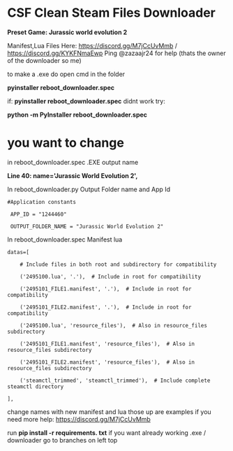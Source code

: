 # CSF Clean Steam Files Downloader
**Preset Game: Jurassic world evolution 2**

Manifest,Lua Files Here: https://discord.gg/M7jCcUvMmb / https://discord.gg/KYKFNmaEwp Ping @zazaajr24 for help (thats the owner of the downloader so me)

to make a .exe do open cmd in the folder

**pyinstaller reboot_downloader.spec**

if: 
**pyinstaller reboot_downloader.spec** didnt work try:

**python -m PyInstaller reboot_downloader.spec**

# you want to change 

in reboot_downloader.spec .EXE output name

**Line 40: name='Jurassic World Evolution 2',**

In  reboot_downloader.py Output Folder name and App Id

    #Application constants
     
     APP_ID = "1244460"
     
     OUTPUT_FOLDER_NAME = "Jurassic World Evolution 2"

In reboot_downloader.spec Manifest lua 

    datas=[
     
        # Include files in both root and subdirectory for compatibility
        
        ('2495100.lua', '.'),  # Include in root for compatibility
        
        ('2495101_FILE1.manifest', '.'),  # Include in root for compatibility 
        
        ('2495101_FILE2.manifest', '.'),  # Include in root for compatibility 
        
        ('2495100.lua', 'resource_files'),  # Also in resource_files subdirectory
        
        ('2495101_FILE1.manifest', 'resource_files'),  # Also in resource_files subdirectory
        
        ('2495101_FILE2.manifest', 'resource_files'),  # Also in resource_files subdirectory
        
        ('steamctl_trimmed', 'steamctl_trimmed'),  # Include complete steamctl directory
        
    ],
    
change names with new manifest and lua those up are examples if you need more help: https://discord.gg/M7jCcUvMmb

run **pip install -r requirements. txt**
if you want already working .exe / downloader go to branches on left top
